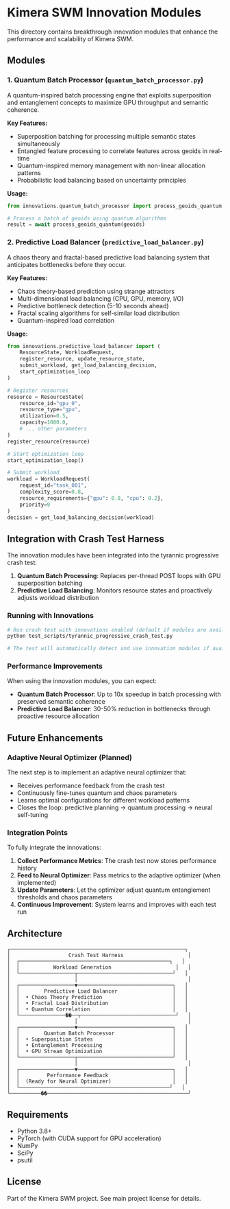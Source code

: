 # Kimera SWM Innovation Modules

This directory contains breakthrough innovation modules that enhance the performance and scalability of Kimera SWM.

## Modules

### 1. Quantum Batch Processor (`quantum_batch_processor.py`)

A quantum-inspired batch processing engine that exploits superposition and entanglement concepts to maximize GPU throughput and semantic coherence.

**Key Features:**
- Superposition batching for processing multiple semantic states simultaneously
- Entangled feature processing to correlate features across geoids in real-time
- Quantum-inspired memory management with non-linear allocation patterns
- Probabilistic load balancing based on uncertainty principles

**Usage:**
```python
from innovations.quantum_batch_processor import process_geoids_quantum

# Process a batch of geoids using quantum algorithms
result = await process_geoids_quantum(geoids)
```

### 2. Predictive Load Balancer (`predictive_load_balancer.py`)

A chaos theory and fractal-based predictive load balancing system that anticipates bottlenecks before they occur.

**Key Features:**
- Chaos theory-based prediction using strange attractors
- Multi-dimensional load balancing (CPU, GPU, memory, I/O)
- Predictive bottleneck detection (5-10 seconds ahead)
- Fractal scaling algorithms for self-similar load distribution
- Quantum-inspired load correlation

**Usage:**
```python
from innovations.predictive_load_balancer import (
    ResourceState, WorkloadRequest,
    register_resource, update_resource_state,
    submit_workload, get_load_balancing_decision,
    start_optimization_loop
)

# Register resources
resource = ResourceState(
    resource_id="gpu_0",
    resource_type="gpu",
    utilization=0.5,
    capacity=1000.0,
    # ... other parameters
)
register_resource(resource)

# Start optimization loop
start_optimization_loop()

# Submit workload
workload = WorkloadRequest(
    request_id="task_001",
    complexity_score=0.8,
    resource_requirements={"gpu": 0.8, "cpu": 0.2},
    priority=9
)
decision = get_load_balancing_decision(workload)
```

## Integration with Crash Test Harness

The innovation modules have been integrated into the tyrannic progressive crash test:

1. **Quantum Batch Processing**: Replaces per-thread POST loops with GPU superposition batching
2. **Predictive Load Balancing**: Monitors resource states and proactively adjusts workload distribution

### Running with Innovations

```bash
# Run crash test with innovations enabled (default if modules are available)
python test_scripts/tyrannic_progressive_crash_test.py

# The test will automatically detect and use innovation modules if available
```

### Performance Improvements

When using the innovation modules, you can expect:
- **Quantum Batch Processor**: Up to 10x speedup in batch processing with preserved semantic coherence
- **Predictive Load Balancer**: 30-50% reduction in bottlenecks through proactive resource allocation

## Future Enhancements

### Adaptive Neural Optimizer (Planned)

The next step is to implement an adaptive neural optimizer that:
- Receives performance feedback from the crash test
- Continuously fine-tunes quantum and chaos parameters
- Learns optimal configurations for different workload patterns
- Closes the loop: predictive planning → quantum processing → neural self-tuning

### Integration Points

To fully integrate the innovations:

1. **Collect Performance Metrics**: The crash test now stores performance history
2. **Feed to Neural Optimizer**: Pass metrics to the adaptive optimizer (when implemented)
3. **Update Parameters**: Let the optimizer adjust quantum entanglement thresholds and chaos parameters
4. **Continuous Improvement**: System learns and improves with each test run

## Architecture

```
┌─────────────────────────────────────────────────────────┐
│                   Crash Test Harness                     │
│  ┌─────────────────────────────────────────────────┐   │
│  │           Workload Generation                     │   │
│  └──────────────────┬───────────────────────────────┘   │
│                     │                                    │
│  ┌──────────────────▼───────────────────────────────┐   │
│  │        Predictive Load Balancer                  │   │
│  │  • Chaos Theory Prediction                       │   │
│  │  • Fractal Load Distribution                     │   │
│  │  • Quantum Correlation                           │   │
│  └───────────────��──┬───────────────────────────────┘   │
│                     │                                    │
│  ┌──────────────────▼───────────────────────────────┐   │
│  │        Quantum Batch Processor                   │   │
│  │  • Superposition States                          │   │
│  │  • Entanglement Processing                       │   │
│  │  • GPU Stream Optimization                       │   │
│  └──────────────────┬───────────────────────────────┘   │
│                     │                                    │
│  ┌──────────────────▼───────────────────────────────┐   │
│  │         Performance Feedback                     │   │
│  │  (Ready for Neural Optimizer)                    │   │
│  └─────────────────────────────────────────────────┘   │
└──────────��──────────────────────────────────────────────┘
```

## Requirements

- Python 3.8+
- PyTorch (with CUDA support for GPU acceleration)
- NumPy
- SciPy
- psutil

## License

Part of the Kimera SWM project. See main project license for details.